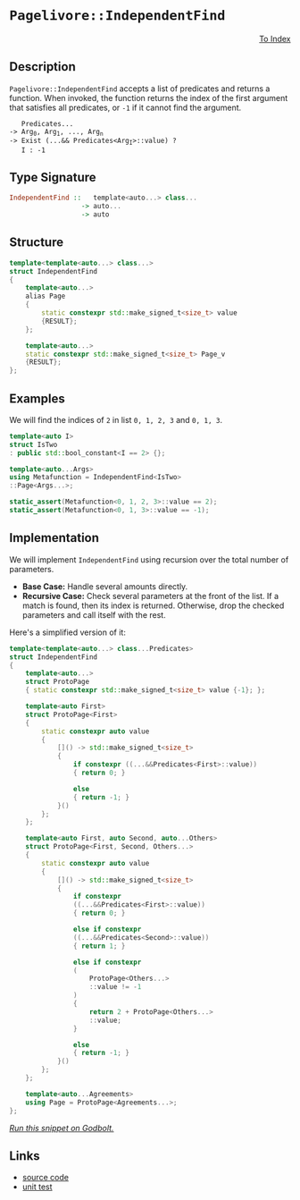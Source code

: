 <!-- Copyright 2024 Feng Mofan
SPDX-License-Identifier: Apache-2.0 -->

# `Pagelivore::IndependentFind`

<p style='text-align: right;'><a href="../../../facilities/metafunctions.md#pagelivore-independent-find">To Index</a></p>

## Description

`Pagelivore::IndependentFind` accepts a list of predicates and returns a function.
When invoked, the function returns the index of the first argument that satisfies all predicates, or `-1` if it cannot find the argument.

<pre><code>   Predicates...
-> Arg<sub>0</sub>, Arg<sub>1</sub>, ..., Arg<sub>n</sub>
-> Exist (...&& Predicates&lt;Arg<sub>I</sub>&gt;::value) ?
   I : -1</code></pre>

## Type Signature

```Haskell
IndependentFind ::   template<auto...> class...
                  -> auto...
                  -> auto
```

## Structure

```C++
template<template<auto...> class...>
struct IndependentFind
{
    template<auto...>
    alias Page
    {
        static constexpr std::make_signed_t<size_t> value
        {RESULT};
    };

    template<auto...>
    static constexpr std::make_signed_t<size_t> Page_v
    {RESULT};
};
```

## Examples

We will find the indices of `2` in list `0, 1, 2, 3` and `0, 1, 3`.

```C++
template<auto I>
struct IsTwo
: public std::bool_constant<I == 2> {};

template<auto...Args>
using Metafunction = IndependentFind<IsTwo>
::Page<Args...>;

static_assert(Metafunction<0, 1, 2, 3>::value == 2);
static_assert(Metafunction<0, 1, 3>::value == -1);
```

## Implementation

We will implement `IndependentFind` using recursion over the total number of parameters.

- **Base Case:** Handle several amounts directly.
- **Recursive Case:** Check several parameters at the front of the list.
If a match is found, then its index is returned.
Otherwise, drop the checked parameters and call itself with the rest.

Here's a simplified version of it:

```C++
template<template<auto...> class...Predicates>
struct IndependentFind
{
    template<auto...>
    struct ProtoPage
    { static constexpr std::make_signed_t<size_t> value {-1}; };

    template<auto First>
    struct ProtoPage<First>
    {   
        static constexpr auto value 
        {
            []() -> std::make_signed_t<size_t>
            {
                if constexpr ((...&&Predicates<First>::value))
                { return 0; }

                else
                { return -1; }
            }()
        };
    };

    template<auto First, auto Second, auto...Others>
    struct ProtoPage<First, Second, Others...>
    {   
        static constexpr auto value 
        {
            []() -> std::make_signed_t<size_t>
            {
                if constexpr
                ((...&&Predicates<First>::value))
                { return 0; }

                else if constexpr
                ((...&&Predicates<Second>::value))
                { return 1; }

                else if constexpr
                (
                    ProtoPage<Others...>
                    ::value != -1
                )
                { 
                    return 2 + ProtoPage<Others...>
                    ::value; 
                }

                else
                { return -1; }
            }()
        };
    };

    template<auto...Agreements>
    using Page = ProtoPage<Agreements...>;
};
```

[*Run this snippet on Godbolt.*](https://godbolt.org/#z:OYLghAFBqd5QCxAYwPYBMCmBRdBLAF1QCcAaPECAMzwBtMA7AQwFtMQByARg9KtQYEAysib0QXACx8BBAKoBnTAAUAHpwAMvAFYTStJg1DIApACYAQuYukl9ZATwDKjdAGFUtAK4sGIAKxcpK4AMngMmAByPgBGmMQgAOyJpAAOqAqETgwe3r4BQemZjgJhEdEscQnJtpj2JQxCBEzEBLk%2BfoG19dlNLQRlUbHxSSkKza3t%2BV3j/YMVVaMAlLaoXsTI7BzmAMzhyN5YANQmO24EAJ6pmAD6BMRMhAqn2CYaAIK7%2B4eYJ2fI43QWCoLzenw%2BBEwLFSBkhp3OUJhTDhZyYXiIADosS8jgcmAoFFiMcpiJh8KJIc8dq8PuNiF4HEcAJIMLDXVmMAgAMXC6DBJkSVg%2BRxFR0h0NhmHhaMx2OpYNFRzpDIIRxJqCIyiYwClwtFAosSuajmQuIE40wqlSxCN6BAIBYTAA1rdMsAIug7vDMgAvW4EHEANzEXl%2BBoAtFwBQARU6GmNx/l6kXipEotwy1BHHnEcag5NG%2BmM9Wa7VSs45vPygsG/UFxWzE1mhgWq02zNHYPeMP1/WChWKwcikz%2BKz%2BaMQJZHcM4wH2x0um5uj1es6%2B/3595DocGgfb7d4KjN1vWo5QInmABsV5JZLwFMwVLclYD1PtXdDSyWe/3g9rpIIdYGCODQ4xORJYw%2BH9f1FOolGgmDwMNACgOnKMdnjCCEJ3CDJ2w8DYwwn8EyIqCC1TSVpXRLMX1II4OyETA0FZOjMyJAB5AgEHiKkaS3UVlWLYgNVQLUdXhWijkY5j0DozjuNzC9q344dBTrFTB0be9j0hNt6OozsQx7DTFV3Xsd1HEcJynGdqVtednVdPB3TJVc3HXVc%2BMQpD8P3Q8dMta1fO3c9sTMa9wtvclkUfCS8FzV9sHfIyv2CnDkMwQDiGA0CMIIpMTMQuDfn85iT2INLB1CjErxvUlospeFpIEPk3xAD9MFS8zf3/TLUPQzDIPBQqYOKo5SvNXSgu6/cIEq/cS1Est4XknilK87zt2S7sjjAMBTmjND5tFb8Zu3WtjqHFDsqOMwTksNVhNLcSzlWxS5Q2zbB220MwMu/KyJG39iv%2B3qsuAyM/qws7VOs/CSKFDSEYKxUKJiqjZQxd5gFJKFOV4n8vEyIw1TLP5DsWsTyzcbHcbYQRCQ%2BxMoKw0jhoAegAKm5nneb59mwS5nmjgAFUfAgFCOXmBY%2BIW%2Bfl7mZeGr4GAOLxjnhZjNlSCXNzBNH0w7JlN0E1UmQUEWAHdUDBEAjlSLwYlobS5xAGJUE8G4yuaQR4SZcmDtunFd1ZxH9cRSjUWool3mIYACY%2BInwmAI4AFlMqYKgvFVhpyeZDl2SwQQeVZP2Letzd7Sp%2BFY/j9bmeGrTkBufElFaCB0%2BaLOc%2ByeENDooJbronYXh%2BsMdkIw6zG/Nmm5bgl4gIDuM%2B7hxe7OfujkHke2o6gOJ7QmfEY4FZaE4fxeD8DgtFIVBODcaxrCVNYNjDMwdh4UgCE0E%2BVidAJJAYg0JILgiQdgaH8BocKl4zAAA5YH6E4JIXgLAJAaH7lfG%2Bd8OC8AUCAfu39r4n1IHAWAMBEAgDWAQB2BByCUDQNCOg8RIisC2KoWBl5wyXkkEcYAyBTRSAxGYXgd4iDEDwHaII/BBAiDEOwKQMhBCKBUOoIhpBdBBEtg8VInAeCn3PpfH%2Bt9ODsXRDQo4qAjzsM4dw3h/Ct6ALuhADwjD6A2l2FwJYvBCFaBWBAJADDUhMLIBQCAgTgkgGAFIMwfA6CQlzJQGIRiYjhBaBcXRvAUnMGIBcdiMRtBMUIZ/Bh9MCDsQYLQdJaisAxC8MADMtBaB4O4LwLAjojDiGqfFQpeBAyPiMZaJi6Itif3CJCM%2BajnYxAeDkjwWAjH3DwKglppA%2BnEHdkoaMUJDDAGdkYH%2BKwqAGHjgANTwJgS27F2QZMUcIUQ4gFHSPkEoNQRiNH6B2SgR%2Blh9B4BiHgyAKxUA62yM08MgIDqmEsNYMwWC1niKwACyc3QenOAgK4KYfggihHCEMSoIxCgZCyAITFegijEoYPMYYCQgh2FRY0CYbRPAdD0HSteAg%2BitCpfimlthGWktpYy7lixPGrHWJsCQ%2BiOAX1IJg3g2CjjWK4TwvhAjHFnlwIQEg90P5eK/gclY3EmBYASMi/%2BkgdgYgAJw7ESJIYBZhJCXnQf4S8VrEEcGQaQVBH8MSXi4JeWBVrYEBv8CA/wNrLyyqMdg3B%2BD9VEL8eQ/xlCzHojoWE1ArjmGsM4C0FggZEjhiYLiAwJMuBWoxFwIBIj8BiIkXoJ5siHnSCeco15ajdAxK0UwHRLSpUyrlcYjgpjqHogsUefNhbi2lp2VvSt1aNBnhcUEtxOrp7eIOSQgJWbV3xAzeEtxIAp1FrxEYCtXB%2B40FoPEvBEAklqKyWkm5T6cl5IKQ4G5JTOTlMqUYmpdSGlNJuW0nZnSb74FJGvPpzSb6DOQMMm5Yy6hGKmTMi4cytg30Wcsz%2BayNmYC2e03Zyct1HO1AoM5FyrmMBuU2%2B58jW2yHbaom%2BXaPn7KhVYH5UykVApBeaTg4KCCtWjFxmFcL4gIv6YClF7K/DotZAK4IrJhUErSEShoynyUNDU7ytlDROVMryFiuThmhW4oWOp2YkxmX5EFXMSz1LJVitfi5iZg6Y2cHosQAtRaS1npThWqtQCNV1u1R4vVPjf6kCNSaygUqvU%2BsrcAxIEbkg7EkI67hQQh2xtsPG6LSb4ApqoTQg9u7gksLYHm3ztiWAKEDKaQMwXJTjFrVqhFjbZDNsY7cljbyQA7FID2vteiPWebUdg0d5jLE%2BZYPVxrzXWsxXGMuyra7dg7Ci1ulNh792hP2wkJrqRUg3Ba1am4bWCAtzq62uJPFEnJNSTkl9L3cn5MKV%2BrNpTf1VIg5gWp9SxDAZWaBjpWHWndOg/0tR8HEMrOQxMm%2BaG0mYYWeI3DvB8MZEI9sjppHE18GOZR85lzrkrPo3IiQTGlEvNYzoIbHHjDfJsLx%2BA/GGjNPZnOcTlhYXyvhRImTyKDPZBcEpuzpmcXlGc4S4o2RtOaeyHp1ldR6VGeU2LjlFnZc8tZfyqXBvHN65FSsBQL8JWio84Yqb3n82Laa52FblJVQQE1WInVnjN2JsNZgY1IxkUTKSyAMwladg7H8JAkB6CI%2BJEDdGu3OCCsEINaQc1/hrX%2BFgeFK1kgrVgNtVwYbEydi26wZwH3vipXCMTxX5PRWVhrMyM4SQQA%3D)

## Links

- [source code](../../../../conceptrodon/pagelivore/independent_find.hpp)
- [unit test](../../../../tests/unit/metafunctions/pagelivore/independent_find.test.hpp)
